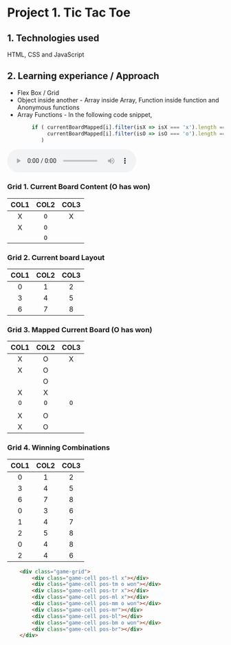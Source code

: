 # Project 1. Tic Tac Toe

## 1. Technologies used 

HTML, CSS and JavaScript

## 2. Learning experiance / Approach
* Flex Box / Grid
* Object inside another - Array inside Array, Function inside function and Anonymous functions
* Array Functions - In the following code snippet, 
```JavaScript
        if ( currentBoardMapped[i].filter(isX => isX === 'x').length === 0 &&
             currentBoardMapped[i].filter(isO => isO === 'o').length === 2
           )
```


![Wireframe](./music/Fireflies.mp3)

### Grid 1. Current Board Content (O has won)
  | COL1 | COL2 | COL3 |
  |:-----:|:-----:|:-----:|
  |  X  |  `O`  |  X  |
  |  X  |  `O`  |     |       
  |     |  `O`  |     |      

### Grid 2. Current board Layout
  | COL1 | COL2 | COL3 |
  |:-----:|:-----:|:-----:|
  |  0  |  1  |  2  |
  |  3  |  4  |  5  |
  |  6  |  7  |  8  |        

### Grid 3. Mapped Current Board (O has won)
  | COL1 | COL2 | COL3 |   
  |:-----:|:-----:|:-----:|
  |  X  |  O  |  X  |      
  |  X  |  O  |     |      
  |     |  O  |     |      
  |  X  |  X  |     |
  |  `O`  |  `O`  |  `O`  |      
  |     |     |     |      
  |  X  |  O  |     |      
  |  X  |  O  |     |    

### Grid 4. Winning Combinations 
  | COL1 | COL2 | COL3|    
  |:-----:|:-----:|:-----:|
  |  0  |  1  |  2  |      
  |  3  |  4  |  5  |      
  |  6  |  7  |  8  |      
  |  0  |  3  |  6  |      
  |  1  |  4  |  7  |      
  |  2  |  5  |  8  |      
  |  0  |  4  |  8  |      
  |  2  |  4  |  6  |      

```html
    <div class="game-grid">
        <div class="game-cell pos-tl x"></div>
        <div class="game-cell pos-tm o won"></div>
        <div class="game-cell pos-tr x"></div>
        <div class="game-cell pos-ml x"></div>
        <div class="game-cell pos-mm o won"></div>
        <div class="game-cell pos-mr"></div>
        <div class="game-cell pos-bl"></div>
        <div class="game-cell pos-bm o won"></div>
        <div class="game-cell pos-br"></div>
    </div>
```




